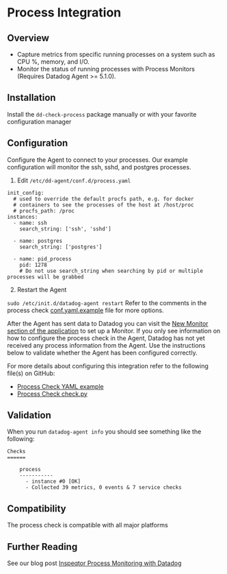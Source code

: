 # Process Integration

## Overview

* Capture metrics from specific running processes on a system such as CPU %, memory, and I/O.
* Monitor the status of running processes with Process Monitors (Requires Datadog Agent >= 5.1.0).

## Installation

Install the `dd-check-process` package manually or with your favorite configuration manager

## Configuration

Configure the Agent to connect to your processes. Our example configuration will monitor the ssh, sshd, and postgres processes.

1. Edit `/etc/dd-agent/conf.d/process.yaml`
```
init_config:
  # used to override the default procfs path, e.g. for docker
  # containers to see the processes of the host at /host/proc
  # procfs_path: /proc
instances:
  - name: ssh
    search_string: ['ssh', 'sshd']

  - name: postgres
    search_string: ['postgres']

  - name: pid_process
    pid: 1278 
    # Do not use search_string when searching by pid or multiple processes will be grabbed
```
2. Restart the Agent

```sudo /etc/init.d/datadog-agent restart```
Refer to the comments in the process check [conf.yaml.example](https://github.com/DataDog/integrations-core/blob/master/process/conf.yaml.example) file for more options.

After the Agent has sent data to Datadog you can visit the [New Monitor section of the application](https://app.datadoghq.com/monitors#create/process) to set up a Monitor. If you only see information on how to configure the process check in the Agent, Datadog has not yet received any process information from the Agent. Use the instructions below to validate whether the Agent has been configured correctly.

For more details about configuring this integration refer to the following file(s) on GitHub:

* [Process Check YAML example](https://github.com/DataDog/integrations-core/blob/master/process/conf.yaml.example)
* [Process Check check.py](https://github.com/DataDog/integrations-core/blob/master/process/check.py)

## Validation

When you run `datadog-agent info` you should see something like the following:

    Checks
    ======

        process
        -----------
          - instance #0 [OK]
          - Collected 39 metrics, 0 events & 7 service checks

## Compatibility

The process check is compatible with all major platforms

## Further Reading

See our blog post [Inspeqtor Process Monitoring with Datadog](https://www.datadoghq.com/blog/process-monitoring-inspeqtor-datadog/)

